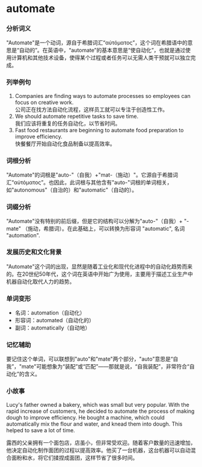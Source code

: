# automate

### 分析词义

  

"Automate"是一个动词，源自于希腊词汇“αὐτόματος”，这个词在希腊语中的意思是“自动的”。在英语中，“automate”的基本意思是“使自动化”，也就是通过使用计算机和其他技术设备，使得某个过程或者任务可以无需人类干预就可以独立完成。

  

### 列举例句

  

1.  Companies are finding ways to automate processes so employees can focus on creative work.  
    公司正在找方法自动化流程，这样员工就可以专注于创造性工作。
2.  We should automate repetitive tasks to save time.  
    我们应该将重复的任务自动化，以节省时间。
3.  Fast food restaurants are beginning to automate food preparation to improve efficiency.  
    快餐餐厅开始自动化食品制备以提高效率。

  

### 词根分析

  

"Automate"的词根是"auto-"（自我）+"mat-（施动）"。它源自于希腊词汇“αὐτόματος”。也因此，此词根与其他含有"auto-"词根的单词相关，如"autonomous"（自治的）和"automatic"（自动的）。

  

### 词缀分析

  

"Automate"没有特别的前后缀，但是它的结构可以分解为"auto-"（自我）+ "-mate" （施动，希腊词）。在此基础上，可以转换为形容词 "automatic", 名词 "automation".

  

### 发展历史和文化背景

  

"Automate"这个词的出现，显然是随着工业化和现代化进程中的自动化趋势而来的。在20世纪50年代，这个词在英语中开始广为使用，主要用于描述工业生产中机器自动化取代人力的趋势。

  

### 单词变形

  

*   名词：automation（自动化）
*   形容词：automated（自动化的）
*   副词：automatically（自动地）

  

### 记忆辅助

  

要记住这个单词，可以联想到"auto"和"mate"两个部分，"auto"意思是“自我”，"mate"可能想象为“装配”或“匹配”——那就是说，“自我装配”，非常符合“自动化”的含义。

  

### 小故事

  

Lucy's father owned a bakery, which was small but very popular. With the rapid increase of customers, he decided to automate the process of making dough to improve efficiency. He bought a machine, which could automatically mix the flour and water, and knead them into dough. This helped to save a lot of time.

  

露西的父亲拥有一个面包店，店虽小，但非常受欢迎。随着客户数量的迅速增加，他决定自动化制作面团的过程以提高效率。他买了一台机器，这台机器可以自动混合面粉和水，将它们揉捏成面团，这样节省了很多时间。
